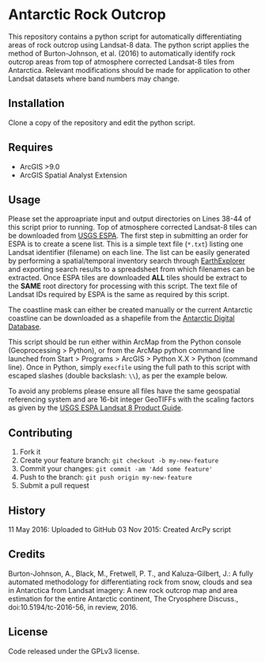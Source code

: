 # Antarctic Rock Outcrop

This repository contains a python script for automatically differentiating areas of rock outcrop using Landsat-8 data. The python script applies the method of Burton-Johnson, et al. (2016) to automatically identify rock outcrop areas from top of atmosphere corrected Landsat-8 tiles from Antarctica. Relevant modifications should be made for application to other Landsat datasets where band numbers may change.

## Installation

Clone a copy of the repository and edit the python script.

## Requires

- ArcGIS >9.0
- ArcGIS Spatial Analyst Extension

## Usage

Please set the approapriate input and output directories on Lines 38-44 of this script prior to running. Top of atmosphere corrected Landsat-8 tiles can be downloaded from [USGS ESPA](https://espa.cr.usgs.gov). The first step in submitting an order for ESPA is to create a scene list. This is a simple text file (`*.txt`) listing one Landsat identifier (filename) on each line. The list can be easily generated by performing a spatial/temporal inventory search through [EarthExplorer](http://earthexplorer.usgs.gov/) and exporting search results to a spreadsheet from which filenames can be extracted. Once ESPA tiles are downloaded **ALL** tiles should be extract to the **SAME** root  directory for processing with this script. The text file of Landsat IDs required by ESPA is the same as required by this script.

The coastline mask can either be created manually or the current Antarctic coastline can be downloaded as a shapefile from the [Antarctic Digital Database](http://www.add.scar.org).

This script should be run either within ArcMap from the Python console  (Geoprocessing > Python), or from the ArcMap python command line launched from Start > Programs > ArcGIS > Python X.X > Python (command line). Once in Python, simply `execfile` using the full path to this script with escaped slashes (double backslash: `\\`), as per the example below.

To avoid any problems please ensure all files have the same geospatial referencing system and are 16-bit integer GeoTIFFs with the scaling factors as given by the [USGS ESPA Landsat 8 Product Guide](http://landsat.usgs.gov/documents/provisional_l8sr_product_guide.pdf).

## Contributing

1. Fork it
2. Create your feature branch: `git checkout -b my-new-feature`
3. Commit your changes: `git commit -am 'Add some feature'`
4. Push to the branch: `git push origin my-new-feature`
5. Submit a pull request

## History

11 May 2016: Uploaded to GitHub
03 Nov 2015: Created ArcPy script

## Credits

Burton-Johnson, A., Black, M., Fretwell, P. T., and Kaluza-Gilbert, J.: A fully automated methodology for differentiating rock from snow, clouds and sea in Antarctica from Landsat imagery: A new rock outcrop map and area estimation for the entire Antarctic continent, The Cryosphere Discuss., doi:10.5194/tc-2016-56, in review, 2016. 

## License

Code released under the GPLv3 license.
